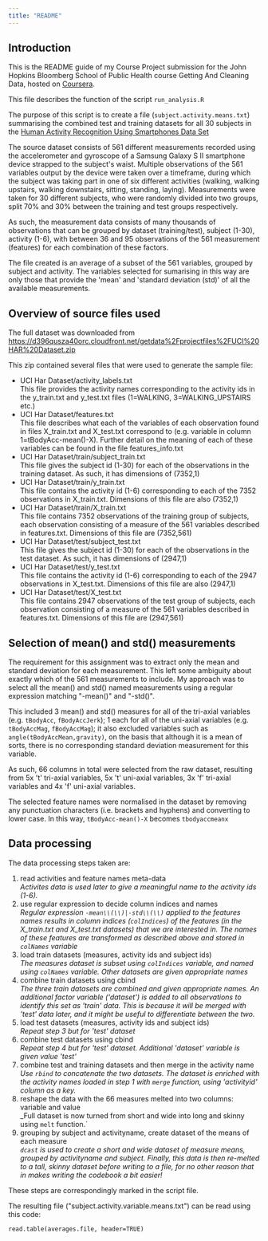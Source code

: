 ```yaml
---
title: "README"
---
```


Introduction
------------
This is the README guide of my Course Project submission for the John Hopkins Bloomberg School of Public Health course Getting And Cleaning Data, hosted on [Coursera](https://www.coursera.org).

This file describes the function of the script `run_analysis.R`


The purpose of this script is to create a file (`subject.activity.means.txt`) summarising the combined test and training datasets for all 30 subjects in the [Human Activity Recognition Using Smartphones Data Set](http://archive.ics.uci.edu/ml/datasets/Human+Activity+Recognition+Using+Smartphones)

The source dataset consists of 561 different measurements recorded using the accelerometer and gyroscope of a Samsung Galaxy S II smartphone device strapped to the subject's waist. Multiple observations of the 561 variables output by the device were taken over a timeframe, during which the subject was taking part in one of six different activities (walking, walking upstairs, walking downstairs, sitting, standing, laying). Measurements were taken for 30 different subjects, who were randomly divided into two groups, split 70% and 30% between the training and test groups respectively.

As such, the measurement data consists of many thousands of observations that can be grouped by dataset (training/test), subject (1-30), activity (1-6), with between 36 and 95 observations of the 561 measurement (features) for each combination of these factors.

The file created is an average of a subset of the 561 variables, grouped by subject and activity. The variables selected for sumarising in this way are only those that provide the 'mean' and 'standard deviation (std)' of all the available measurements.

Overview of source files used
-----------------------------
The full dataset was downloaded from https://d396qusza40orc.cloudfront.net/getdata%2Fprojectfiles%2FUCI%20HAR%20Dataset.zip

This zip contained several files that were used to generate the sample file:

* UCI Har Dataset/activity_labels.txt  
  This file provides the activity names corresponding to the activity ids in the y_train.txt and y_test.txt files (1=WALKING, 3=WALKING_UPSTAIRS etc.)
* UCI Har Dataset/features.txt  
  This file describes what each of the variables of each observation found in files X_train.txt and X_test.txt correspond to (e.g. variable in column 1=tBodyAcc-mean()-X). Further detail on the meaning of each of these variables can be found in the file features_info.txt
* UCI Har Dataset/train/subject_train.txt  
  This file gives the subject id (1-30) for each of the observations in the training dataset. As such, it has dimensions of (7352,1)
* UCI Har Dataset/train/y_train.txt  
  This file contains the activity id (1-6) corresponding to each of the 7352 observations in X_train.txt. Dimensions of this file are also (7352,1)
* UCI Har Dataset/train/X_train.txt  
  This file contains 7352 observations of the training group of subjects, each observation consisting of a measure of the 561 variables described in features.txt. Dimensions of this file are (7352,561)
* UCI Har Dataset/test/subject_test.txt  
  This file gives the subject id (1-30) for each of the observations in the test dataset. As such, it has dimensions of (2947,1)
* UCI Har Dataset/test/y_test.txt  
  This file contains the activity id (1-6) corresponding to each of the 2947 observations in X_test.txt. Dimensions of this file are also (2947,1)
* UCI Har Dataset/test/X_test.txt  
  This file contains 2947 observations of the test group of subjects, each observation consisting of a measure of the 561 variables described in features.txt. Dimensions of this file are (2947,561)

Selection of mean() and std() measurements
------------------------------------------
The requirement for this assignment was to extract only the mean and standard deviation for each measurement. This left some ambiguity about exactly which of the 561 measurements to include. My approach was to select all the mean() and std() named measurements using a regular expression matching "-mean()" and "-std()".

This included 3 mean() and std() measures for all of the tri-axial variables (e.g. `tBodyAcc`, `fBodyAccJerk`); 1 each for all of the uni-axial variables (e.g. `tBodyAccMag`, `fBodyAccMag`); it also excluded variables such as `angle(tBodyAccMean,gravity)`, on the basis that although it is a mean of sorts, there is no corresponding standard deviation measurement for this variable.

As such, 66 columns in total were selected from the raw dataset, resulting from 5x 't' tri-axial variables, 5x 't' uni-axial variables, 3x 'f' tri-axial variables and 4x 'f' uni-axial variables.

The selected feature names were normalised in the dataset by removing any punctuation characters (i.e. brackets and hyphens) and converting to lower case. In this way, `tBodyAcc-mean()-X` becomes `tbodyaccmeanx`

Data processing
---------------
The data processing steps taken are:

1. read activities and feature names meta-data  
_Activites data is used later to give a meaningful name to the activity ids (1-6)._
2. use regular expression to decide column indices and names  
_Regular expression `-mean\\(\\)|-std\\(\\)` applied to the features names results in column indices (`colIndices`) of the features (in the X\_train.txt and X\_test.txt datasets) that we are interested in. The names of these features are transformed as described above and stored in `colNames` variable_
3. load train datasets (measures, activity ids and subject ids)  
_The measures dataset is subset using `colIndices` variable, and named using `colNames` variable. Other datasets are given appropriate names_
4. combine train datasets using cbind  
_The three train datasets are combined and given appropriate names. An additional factor variable ('dataset') is added to all observations to identify this set as 'train' data. This is because it will be merged with 'test' data later, and it might be useful to differentiate between the two._
5. load test datasets (measures, activity ids and subject ids)  
_Repeat step 3 but for 'test' dataset_
6. combine test datasets using cbind  
_Repeat step 4 but for 'test' dataset. Additional 'dataset' variable is given value 'test'_
7. combine test and training datasets and then merge in the activity name  
_Use `rbind` to concatenate the two datasets. The dataset is enriched with the activity names loaded in step 1 with `merge` function, using 'activityid' column as a key._
8. reshape the data with the 66 measures melted into two columns: variable and value  
_Full dataset is now turned from short and wide into long and skinny using `melt` function.`
9. grouping by subject and activityname, create dataset of the means of each measure  
_`dcast` is used to create a short and wide dataset of measure means, grouped by activityname and subject. Finally, this data is then re-melted to a tall, skinny dataset before writing to a file, for no other reason that in makes writing the codebook a bit easier!_


These steps are correspondingly marked in the script file.

The resulting file ("subject.activity.variable.means.txt") can be read using this code:
```
read.table(averages.file, header=TRUE)
```